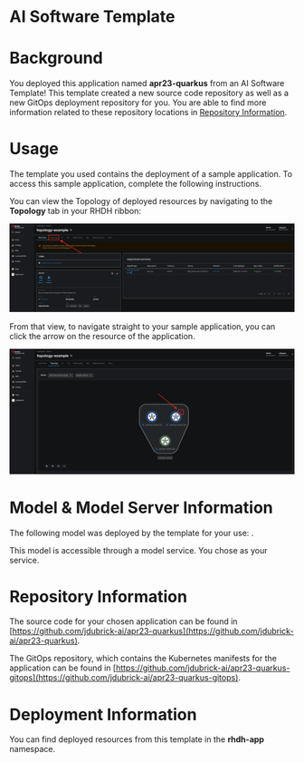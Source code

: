 # AI Software Template

# Background

You deployed this application named **apr23-quarkus** from an AI Software Template! This template created a new source code repository as well as a new GitOps deployment repository for you. You are able to find more information related to these repository locations in [Repository Information](#repository-information).

# Usage

The template you used contains the deployment of a sample application. To access this sample application, complete the following instructions.

You can view the Topology of deployed resources by navigating to the **Topology** tab in your RHDH ribbon:

![Topology Ribbon](./images/topology-ribbon.png)

From that view, to navigate straight to your sample application, you can click the arrow on the resource of the application.

![Topology View Application Link](./images/topology-app-link.png)

# Model & Model Server Information
The following model was deployed by the template for your use: **[]()**.

This model is accessible through a model service. You chose **[]( )** as your service.

# Repository Information

The source code for your chosen application can be found in [https://github.com/jdubrick-ai/apr23-quarkus](https://github.com/jdubrick-ai/apr23-quarkus).

The GitOps repository, which contains the Kubernetes manifests for the application can be found in 
[https://github.com/jdubrick-ai/apr23-quarkus-gitops](https://github.com/jdubrick-ai/apr23-quarkus-gitops). 

# Deployment Information

You can find deployed resources from this template in the **rhdh-app** namespace. 